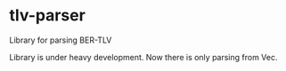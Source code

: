 # tlv-parser
Library for parsing BER-TLV

Library is under heavy development.
Now there is only parsing from Vec<u8>.
